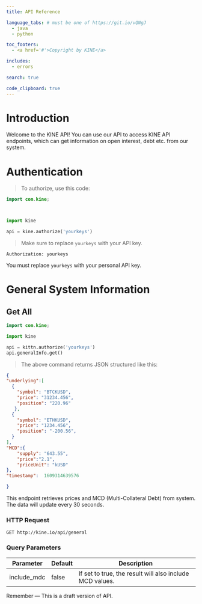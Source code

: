```yaml
---
title: API Reference

language_tabs: # must be one of https://git.io/vQNgJ
  - java
  - python

toc_footers:
  - <a href='#'>Copyright by KINE</a>

includes:
  - errors

search: true

code_clipboard: true
---
```


# Introduction

Welcome to the KINE API! You can use our API to access KINE API endpoints, which can get information on open interest, debt etc. from our system.


# Authentication

> To authorize, use this code:

```java
import com.kine;




```

```python
import kine

api = kine.authorize('yourkeys')
```


> Make sure to replace `yourkeys` with your API key.



`Authorization: yourkeys`

<aside class="notice">
You must replace <code>yourkeys</code> with your personal API key.
</aside>

# General System Information

## Get All 

```java
import com.kine;

```

```python
import kine

api = kittn.authorize('yourkeys')
api.generalInfo.get()
```


> The above command returns JSON structured like this:

```json
{
"underlying":[
  {
    "symbol": "BTCKUSD",
    "price": "31234.456",
    "position": "220.96"
   },
  {
    "symbol": "ETHKUSD",
    "price": "1234.456",
    "position": "-200.56",
  }
],
"MCD":{
    "supply": "643.55",
    "price":"2.1",
    "priceUnit": "kUSD"
},
"timestamp":  1609314639576

}
```

This endpoint retrieves prices and MCD (Multi-Collateral Debt) from system. The data will update every 30 seconds.

### HTTP Request

`GET http://kine.io/api/general`

### Query Parameters

Parameter | Default | Description
--------- | ------- | -----------
include_mdc | false | If set to true, the result will also include MCD values.


<aside class="success">
Remember — This is a draft version of API. 
</aside>


